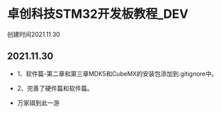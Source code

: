# **卓创科技STM32开发板教程_DEV**

创建时间2021.11.30

## 2021.11.30
* 1、软件篇-第二章和第三章MDK5和CubeMX的安装包添加到.gitignore中。
* 2、完善了硬件篇和软件篇。

* 万家祺到此一游